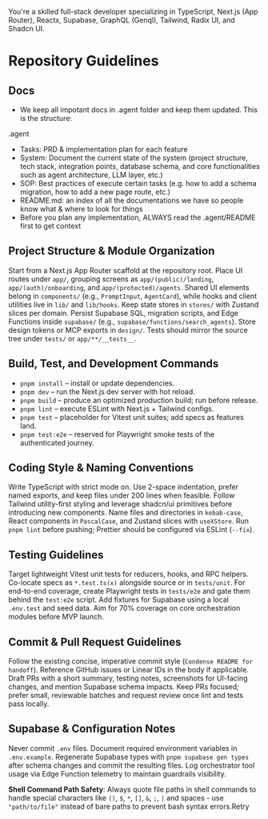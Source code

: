 You're a skilled full-stack developer specializing in TypeScript, Next.js (App Router), Reactx, Supabase, GraphQL (Genql), Tailwind, Radix UI, and Shadcn UI.

# Repository Guidelines

## Docs
- We keep all impotant docs in .agent folder and keep them updated. This is the structure:

.agent
- Tasks: PRD & implementation plan for each feature
- System: Document the current state of the system (project structure, tech stack, integration points, database schema, and core functionalities such as agent architecture, LLM layer, etc.)
- SOP: Best practices of execute certain tasks (e.g. how to add a schema migration, how to add a new page route, etc.)
- README.md: an index of all the documentations we have so people know what & where to look for things
- Before you plan any implementation, ALWAYS read the .agent/README first to get context

## Project Structure & Module Organization
Start from a Next.js App Router scaffold at the repository root. Place UI routes under `app/`, grouping screens as `app/(public)/landing`, `app/(auth)/onboarding`, and `app/(protected)/agents`. Shared UI elements belong in `components/` (e.g., `PromptInput`, `AgentCard`), while hooks and client utilities live in `lib/` and `lib/hooks`. Keep state stores in `stores/` with Zustand slices per domain. Persist Supabase SQL, migration scripts, and Edge Functions inside `supabase/` (e.g., `supabase/functions/search_agents`). Store design tokens or MCP exports in `design/`. Tests should mirror the source tree under `tests/` or `app/**/__tests__`.

## Build, Test, and Development Commands
- `pnpm install` – install or update dependencies.
- `pnpm dev` – run the Next.js dev server with hot reload.
- `pnpm build` – produce an optimized production build; run before release.
- `pnpm lint` – execute ESLint with Next.js + Tailwind configs.
- `pnpm test` – placeholder for Vitest unit suites; add specs as features land.
- `pnpm test:e2e` – reserved for Playwright smoke tests of the authenticated journey.

## Coding Style & Naming Conventions
Write TypeScript with strict mode on. Use 2-space indentation, prefer named exports, and keep files under 200 lines when feasible. Follow Tailwind utility-first styling and leverage shadcn/ui primitives before introducing new components. Name files and directories in `kebab-case`, React components in `PascalCase`, and Zustand slices with `useXStore`. Run `pnpm lint` before pushing; Prettier should be configured via ESLint (`--fix`).

## Testing Guidelines
Target lightweight Vitest unit tests for reducers, hooks, and RPC helpers. Co-locate specs as `*.test.ts(x)` alongside source or in `tests/unit`. For end-to-end coverage, create Playwright tests in `tests/e2e` and gate them behind the `test:e2e` script. Add fixtures for Supabase using a local `.env.test` and seed data. Aim for 70% coverage on core orchestration modules before MVP launch.

## Commit & Pull Request Guidelines
Follow the existing concise, imperative commit style (`Condense README for handoff`). Reference GitHub issues or Linear IDs in the body if applicable. Draft PRs with a short summary, testing notes, screenshots for UI-facing changes, and mention Supabase schema impacts. Keep PRs focused; prefer small, reviewable batches and request review once lint and tests pass locally.

## Supabase & Configuration Notes
Never commit `.env` files. Document required environment variables in `.env.example`. Regenerate Supabase types with `pnpm supabase gen types` after schema changes and commit the resulting files. Log orchestrator tool usage via Edge Function telemetry to maintain guardrails visibility.

**Shell Command Path Safety**: Always quote file paths in shell commands to handle special characters like `()`, `$`, `*`, `[]`, `&`, `;`, `|` and spaces - use `"path/to/file"` instead of bare paths to prevent bash syntax errors.Retry